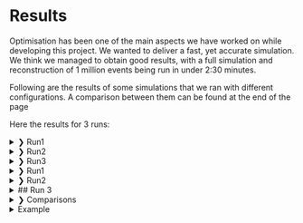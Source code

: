 # Results

Optimisation has been one of the main aspects we have worked on while developing this project. We wanted to deliver a fast, yet accurate simulation. We think we managed to obtain good results, with a full simulation and reconstruction of 1 million events being run in under 2:30 minutes.

Following are the results of some simulations that we ran with different configurations. A comparison between them can be found at the end of the page

Here the results for $3$ runs:

<details>
<summary> &#10095; Run1</summary>
<ul><li>Simulation</li>

Run1 simulation configuration [here](https://github.com/Bizzzio/TANS/tree/main/docs/Figures/Run1/Config_Run.yaml). Firstly, this is a comparison between the multiplicity probability density function (pdf) and the (normalised) generated multiplicity distribution:

<p style="text-align: center;">
<img src="Figures/Run1/Eff.png" width="500"></p>
<p style="text-align: center;">Text_content</p>

|![Multi_comparison](Figures/Run1/fTreeRec_Multi_comparison.png)| 
|:--:| 
|Comparison between the multiplicity pdf and the (normalised) generated multiplicity distribution| 

A good between the two distributions is observed.
In order to study the effects of the multiple scattering, it is possible to study the difference between the z coordinate distribution of the generated hit in the two layers and the z coordinate pdf of the vertex:

|![Z_generated](Figures/Run1/fTreeGen_Config.z.png)| 
|:--:| 
|Distribution of the generated z coordinate of the vertex. $\mathrm{RMS}=5.3$ cm| 

|![Z_comparison](Figures/Run1/fTreeGen_GenHits_comparison.png)| 
|:--:| 
|Comparison between the distributions of the hits' z coordinate for the first layer (in blue, $\mathrm{RMS}=6.7$ cm) and the second layer (in red, $\mathrm{RMS}=7.7$ cm)| 

To study how the smearing affects the reconstruction, it is possible to study the distributions of the reconstructed z coordinates of the hits on each detector's layer:


|![Z_comparison_reco](Figures/Run1/fTreeRec_RecHits_comparison.png)| 
|:--:| 
|Comparison between the distributions of the reconstructed (smeared) hits' z coordinate for the first layer (in blue, $\mathrm{RMS}=6.8$ cm) and the second layer (in red, $\mathrm{RMS}=7.4$ cm)| 

As expected, smearing does not have any effects on the shape of the distributions, nor does it affects the distributions widths as much as the multiple scattering does.

<li>Reconstruction</li></ul>
</details>

<details>
<summary> &#10095; Run2</summary>
<ul><li>Simulation</li>
<li>Reconstruction</li></ul>
</details>

<details>
<summary> &#10095; Run3</summary>
<ul><li>Simulation</li>
<li>Reconstruction</li></ul>
</details>



<details>
<summary> &#10095; Run1</summary>
<br>

## Run 1
Simulation configuration [here](https://github.com/Bizzzio/TANS/tree/main/docs/Figures/Run1/Config_Run.yaml)

### Simulation

Firstly, this is a comparison between the multiplicity probability density function (pdf) and the (normalised) generated multiplicity distribution:

|![Multi_comparison](Figures/Run1/fTreeRec_Multi_comparison.png)| 
|:--:| 
|Comparison between the multiplicity pdf and the (normalised) generated multiplicity distribution| 

A good between the two distributions is observed.
In order to study the effects of the multiple scattering, it is possible to study the difference between the z coordinate distribution of the generated hit in the two layers and the z coordinate pdf of the vertex:

|![Z_generated](Figures/Run1/fTreeGen_Config.z.png)| 
|:--:| 
|Distribution of the generated z coordinate of the vertex. $\mathrm{RMS}=5.3$ cm| 

|![Z_comparison](Figures/Run1/fTreeGen_GenHits_comparison.png)| 
|:--:| 
|Comparison between the distributions of the hits' z coordinate for the first layer (in blue, $\mathrm{RMS}=6.7$ cm) and the second layer (in red, $\mathrm{RMS}=7.7$ cm)| 

To study how the smearing affects the reconstruction, it is possible to study the distributions of the reconstructed z coordinates of the hits on each detector's layer:


|![Z_comparison_reco](Figures/Run1/fTreeRec_RecHits_comparison.png)| 
|:--:| 
|Comparison between the distributions of the reconstructed (smeared) hits' z coordinate for the first layer (in blue, $\mathrm{RMS}=6.8$ cm) and the second layer (in red, $\mathrm{RMS}=7.4$ cm)| 

As expected, smearing does not have any effects on the shape of the distributions, nor does it affects the distributions widths as much as the multiple scattering does.

### Reconstruction
After the simulation finishes, vertexes are reconstructed and the resolution and effeciency of the detector are evaluated as a function of the event multiplicity and of the event's vertex Z coordinate. Run1 reconstruction configuration [here](https://github.com/Bizzzio/TANS/tree/main/docs/Figures/Run1/Config_Reconstruction.yaml)

|![ResVsMult](Figures/Run1/ResolutionVsMultiplicity.png)| 
|:--:| 
|Detector's resolution as a function of multiplicity|

As expected, the resolution decreases with the growing of the multiplicity, getting lower then 100 $\mu $m at the highest multiplicities.
An increase in resolution is observed at the highest multiplicity bin, but this is due to fluctuations in the simulation (the number of generated events at such multiplicity is very low, as described by the multiplicity pdf).

|![ResVsZ](Figures/Run1/ResolutionVsZTrue.png)| 
|:--:| 
|Detector's resolution as a function of the Z coordinate of the generated vertex|

As expected, the resolution reaches its minimum when the vertex is generated at the center of the detector, then it grows by 20% up to the point where the vertex is generated outside the detector. In these cases, the resolution grows exponentially and the efficiency drops as it is observed in this graph:

|![EffVsZ](Figures/Run1/EffvsZ.png)| 
|:--:| 
|Detector's efficiency as a function of the Z coordinate of the generated vertex|

As expected, the efficiency peaks when the vertex is generated at the center of the detector; it then drops when the particles are generated outside the detector.

|![EffVsZ](Figures/Run1/Eff.png)| 
|:--:| 
|Detector's efficiency as a function of the event multiplicity|

</details> 

<details>
<summary> &#10095; Run2</summary>
<br> 

## Run 2
Run2 simulation configuration [here](https://github.com/Bizzzio/TANS/tree/main/docs/Figures/Run2/Config_Run.yaml)
Configuration: 
- N events: 1 million
- Multiplicity distribution: uniform between 0 and 100
- Angular distribution: [http://personalpages.to.infn.it/~masera/tans/tans2018/miscellanea/kinem.root](http://personalpages.to.infn.it/~masera/tans/tans2018/miscellanea/kinem.root), heta2 histogram
- $Z_{vertex}$ distribution: uniform between $-20$ and $20$ cm from the detector's centre
- $\sigma_{x}=0.01$ cm, $\sigma_{y}=0.01$ cm, $\sigma_{z}=5.3$ cm
- Beam pipe radius: $3$ cm
- Detectors radii: $4$cm, $7$cm
- Mean noise per layer: 10

### Simulation

Firstly, the simulated $\eta$ distribution is compared to the desired $\eta$ distribution:

|![Multi_comparison](Figures/Run2/eta_comparison.png)| 
|:--:| 
|Comparison between the (normalised) simulated $\eta$ distribution and the $\eta$ distribution probability function| 

A good between the two distributions is observed.

Major differeces between the $Z_{vertex}$ distributions and the $Z$ coordinates of the hits on the layers due to multiple scattering are not observed.


### Reconstruction
After the simulation finishes, vertexes are reconstructed and the resolution and effeciency of the detector are evaluated as a function of the event multiplicity and of the event's vertex Z coordinate. Run2 reconstruction configuration [here](https://github.com/Bizzzio/TANS/tree/main/docs/Figures/Run2/Config_Reconstruction.yaml)

|![ResVsMult](Figures/Run2/ResolutionVsMultiplicity.png)| 
|:--:| 
|Detector's resolution as a function of multiplicity|

As expected, the resolution decreases with the growing of the multiplicity, getting lower then 100 $\mu $m at the highest multiplicities.
An increase in resolution is observed at the highest multiplicity bin, but this is due to fluctuations in the simulation (the number of generated events at such multiplicity is very low, as described by the multiplicity distribution).

|![ResVsZ](Figures/Run2/ResolutionVsZTrue.png)| 
|:--:| 
|Detector's resolution as a function of the Z coordinate of the generated vertex|

As expected, the resolution reaches its minimum when the vertex is generated at the center of the detector, then it grows by 20% up to the point where the vertex is generated outside the detector. In these cases, the resolution grows exponentially and the efficiency drops as it is observed in this graph:

|![EffVsZ](Figures/Run2/EffvsZ.png)| 
|:--:| 
|Detector's efficiency as a function of the Z coordinate of the generated vertex|

As expected, the efficieny peaks when the vertex is generated at the center of the detector; it then drops when the particles are generated outside the detector.

|![EffVsZ](Figures/Run2/Eff.png)| 
|:--:| 
|Detector's efficiency as a function of the event multiplicity|

</details> 

<details markdown="1">
<summary> ## Run 3</summary>
<br> 

## Run 3
Run3 simulation configuration [here](https://github.com/Bizzzio/TANS/tree/main/docs/Figures/Run3/Config_Run.yaml)
Configuration: 
- N events: 1 million
- Multiplicity distribution: uniform between 0 and 100
- Angular distribution: [http://personalpages.to.infn.it/~masera/tans/tans2018/miscellanea/kinem.root](http://personalpages.to.infn.it/~masera/tans/tans2018/miscellanea/kinem.root), heta2 histogram
- $Z_{vertex}$ distribution: uniform between $-20$ and $20$ cm from the detector's centre
- $\sigma_{x}=0.01$ cm, $\sigma_{y}=0.01$ cm, $\sigma_{z}=5.3$ cm
- Beam pipe radius: $3$ cm
- Detectors radii: $4$cm, $7$cm
- Mean noise per layer: 10

### Simulation

Firstly, the simulated $\eta$ distribution is compared to the desired $\eta$ distribution:

|![Multi_comparison](Figures/Run3/fTreeRec_Multi_comparison.png)| 
|:--:| 
|Comparison between the (normalised) simulated $\eta$ distribution and the $\eta$ distribution probability function| 

A good between the two distributions is observed.

Major differeces between the $Z_{vertex}$ distributions and the $Z$ coordinates of the hits on the layers due to multiple scattering are not observed.


### Reconstruction
After the simulation finishes, vertexes are reconstructed and the resolution and effeciency of the detector are evaluated as a function of the event multiplicity and of the event's vertex Z coordinate. Run2 reconstruction configuration [here](https://github.com/Bizzzio/TANS/tree/main/docs/Figures/Run3/Config_Reconstruction.yaml)

|![ResVsMult](Figures/Run3/ResolutionVsMultiplicity.png)| 
|:--:| 
|Detector's resolution as a function of multiplicity|

As expected, the resolution decreases with the growing of the multiplicity, getting lower then 100 $\mu $m at the highest multiplicities. An increase in resolution is observed at the highest multiplicity bin, but this is due to fluctuations in the simulation (the number of generated events at such multiplicity is very low, as described by the multiplicity distribution).

|![ResVsZ](Figures/Run3/ResolutionVsZTrue.png)| 
|:--:| 
|Detector's resolution as a function of the Z coordinate of the generated vertex|

As expected, the resolution reaches its minimum when the vertex is generated at the center of the detector, then it grows by 20% up to the point where the vertex is generated outside the detector. In these cases, the resolution grows exponentially and the efficiency drops as it is observed in this graph:

|![EffVsZ](Figures/Run3/EffvsZ.png)| 
|:--:| 
|Detector's efficiency as a function of the Z coordinate of the generated vertex|

As expected, the efficieny peaks when the vertex is generated at the center of the detector; it then drops when the particles are generated outside the detector.

|![EffVsZ](Figures/Run3/Eff.png)| 
|:--:| 
|Detector's efficiency as a function of the event multiplicity|

</details> 

<details>
<summary> &#10095; Comparisons</summary>
<br>

    - ## markdown list 1
        - nested list 1
        - nested list 2
    - ## markdown list 2    

## Comparisons

|![EffComparison](Figures/Comparisons/Eff_comparison_RUNS.png)| 
|:--:| 
|Detector's efficiency as a function of the event multiplicity|
|![EffVsZComparison](Figures/Comparisons/EffvsZ_comparison_RUNS.png)| 
|:--:| 
|Detector's efficiency as a function of the event multiplicity|
|![ResVsMultComparison](Figures/Comparisons/ResvsMult_comparison_RUNS.png)| 
|:--:| 
|Detector's efficiency as a function of the event multiplicity|
|![ResVsZComparison](Figures/Comparisons/ResVsZ_comparison_RUNS.png)| 
|:--:| 
|Detector's efficiency as a function of the event multiplicity|

</details> 


<details>
<summary>Example</summary>
<ul><li>This dropdown contains</li>
<li>a list!</li></ul>

|![EffComparison](Figures/Comparisons/Eff_comparison_RUNS.png)| 
|:--:| 
|Detector's efficiency as a function of the event multiplicity|

<p style="text-align: center;">
<img src="Figures/Comparisons/Eff_comparison_RUNS.png" width="1000"></p>
<p style="text-align: center;">Detector's efficiency as a function of the event multiplicity</p>
</details>